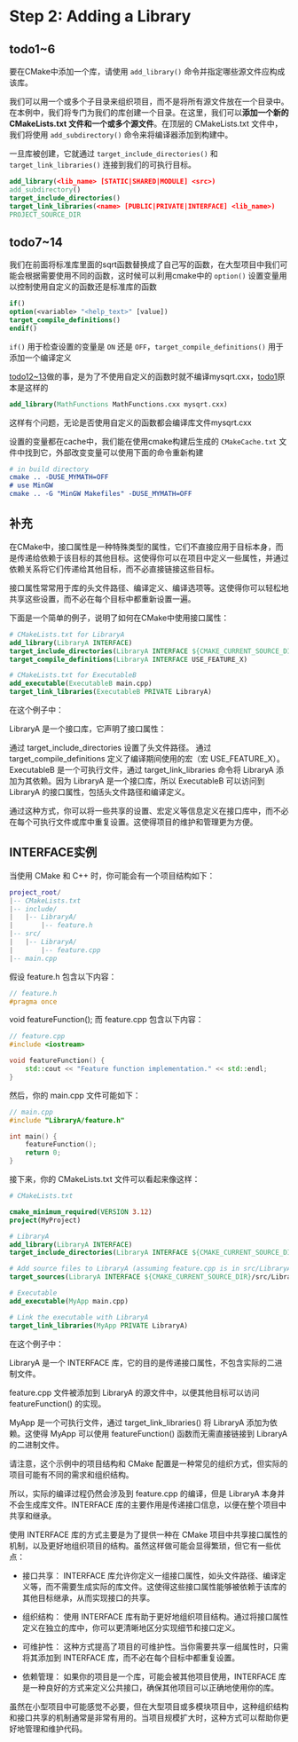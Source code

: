 # Step 2: Adding a Library  

## todo1~6  

要在CMake中添加一个库，请使用 `add_library()` 命令并指定哪些源文件应构成该库。  

我们可以用一个或多个子目录来组织项目，而不是将所有源文件放在一个目录中。在本例中，我们将专门为我们的库创建一个目录。在这里，我们可以**添加一个新的 CMakeLists.txt 文件和一个或多个源文件**。在顶层的 CMakeLists.txt 文件中，我们将使用 `add_subdirectory()` 命令来将编译器添加到构建中。  

一旦库被创建，它就通过 `target_include_directories()` 和 `target_link_libraries()` 连接到我们的可执行目标。  

```cmake
add_library(<lib_name> [STATIC|SHARED|MODULE] <src>)
add_subdirectory()
target_include_directories()
target_link_libraries(<name> [PUBLIC|PRIVATE|INTERFACE] <lib_name>)
PROJECT_SOURCE_DIR
```

## todo7~14  

我们在前面将标准库里面的sqrt函数替换成了自己写的函数，在大型项目中我们可能会根据需要使用不同的函数，这时候可以利用cmake中的 `option()` 设置变量用以控制使用自定义的函数还是标准库的函数  

```cmake
if()
option(<variable> "<help_text>" [value])
target_compile_definitions()
endif()
```

`if()` 用于检查设置的变量是 `ON` 还是 `OFF`，`target_compile_definitions()` 用于添加一个编译定义  

[todo12~13](./MathFunctions/CMakeLists.txt#L13-L25)做的事，是为了不使用自定义的函数时就不编译mysqrt.cxx，[todo1](./MathFunctions/CMakeLists.txt#L3)原本是这样的  

```cmake
add_library(MathFunctions MathFunctions.cxx mysqrt.cxx)
```

这样有个问题，无论是否使用自定义的函数都会编译库文件mysqrt.cxx  

设置的变量都在cache中，我们能在使用cmake构建后生成的 `CMakeCache.txt` 文件中找到它，外部改变变量可以使用下面的命令重新构建  

```cmake
# in build directory
cmake .. -DUSE_MYMATH=OFF
# use MinGW
cmake .. -G "MinGW Makefiles" -DUSE_MYMATH=OFF
```

## 补充  

在CMake中，接口属性是一种特殊类型的属性，它们不直接应用于目标本身，而是传递给依赖于该目标的其他目标。这使得你可以在项目中定义一些属性，并通过依赖关系将它们传递给其他目标，而不必直接链接这些目标。

接口属性常常用于库的头文件路径、编译定义、编译选项等。这使得你可以轻松地共享这些设置，而不必在每个目标中都重新设置一遍。

下面是一个简单的例子，说明了如何在CMake中使用接口属性：

```cmake
# CMakeLists.txt for LibraryA  
add_library(LibraryA INTERFACE)
target_include_directories(LibraryA INTERFACE ${CMAKE_CURRENT_SOURCE_DIR}/include)
target_compile_definitions(LibraryA INTERFACE USE_FEATURE_X)

# CMakeLists.txt for ExecutableB
add_executable(ExecutableB main.cpp)
target_link_libraries(ExecutableB PRIVATE LibraryA)
```

在这个例子中：

LibraryA 是一个接口库，它声明了接口属性：

通过 target_include_directories 设置了头文件路径。
通过 target_compile_definitions 定义了编译期间使用的宏（宏 USE_FEATURE_X）。
ExecutableB 是一个可执行文件，通过 target_link_libraries 命令将 LibraryA 添加为其依赖。因为 LibraryA 是一个接口库，所以 ExecutableB 可以访问到 LibraryA 的接口属性，包括头文件路径和编译定义。

通过这种方式，你可以将一些共享的设置、宏定义等信息定义在接口库中，而不必在每个可执行文件或库中重复设置。这使得项目的维护和管理更为方便。  

## INTERFACE实例  

当使用 CMake 和 C++ 时，你可能会有一个项目结构如下：

```lua
project_root/
|-- CMakeLists.txt
|-- include/
|   |-- LibraryA/
|       |-- feature.h
|-- src/
|   |-- LibraryA/
|       |-- feature.cpp
|-- main.cpp
```

假设 feature.h 包含以下内容：

```cpp
// feature.h
#pragma once
```

void featureFunction();
而 feature.cpp 包含以下内容：

```cpp
// feature.cpp
#include <iostream>

void featureFunction() {
    std::cout << "Feature function implementation." << std::endl;
}
```

然后，你的 main.cpp 文件可能如下：

```cpp
// main.cpp
#include "LibraryA/feature.h"

int main() {
    featureFunction();
    return 0;
}
```

接下来，你的 CMakeLists.txt 文件可以看起来像这样：

```cmake
# CMakeLists.txt

cmake_minimum_required(VERSION 3.12)
project(MyProject)

# LibraryA
add_library(LibraryA INTERFACE)
target_include_directories(LibraryA INTERFACE ${CMAKE_CURRENT_SOURCE_DIR}/include)

# Add source files to LibraryA (assuming feature.cpp is in src/LibraryA)
target_sources(LibraryA INTERFACE ${CMAKE_CURRENT_SOURCE_DIR}/src/LibraryA/feature.cpp)

# Executable
add_executable(MyApp main.cpp)

# Link the executable with LibraryA
target_link_libraries(MyApp PRIVATE LibraryA)
```

在这个例子中：

LibraryA 是一个 INTERFACE 库，它的目的是传递接口属性，不包含实际的二进制文件。  

feature.cpp 文件被添加到 LibraryA 的源文件中，以便其他目标可以访问 featureFunction() 的实现。  

MyApp 是一个可执行文件，通过 target_link_libraries() 将 LibraryA 添加为依赖。这使得 MyApp 可以使用 featureFunction() 函数而无需直接链接到 LibraryA 的二进制文件。  

请注意，这个示例中的项目结构和 CMake 配置是一种常见的组织方式，但实际的项目可能有不同的需求和组织结构。  

所以，实际的编译过程仍然会涉及到 feature.cpp 的编译，但是 LibraryA 本身并不会生成库文件。INTERFACE 库的主要作用是传递接口信息，以便在整个项目中共享和继承。  

使用 INTERFACE 库的方式主要是为了提供一种在 CMake 项目中共享接口属性的机制，以及更好地组织项目的结构。虽然这样做可能会显得繁琐，但它有一些优点：

- 接口共享： INTERFACE 库允许你定义一组接口属性，如头文件路径、编译定义等，而不需要生成实际的库文件。这使得这些接口属性能够被依赖于该库的其他目标继承，从而实现接口的共享。

- 组织结构： 使用 INTERFACE 库有助于更好地组织项目结构。通过将接口属性定义在独立的库中，你可以更清晰地区分实现细节和接口定义。

- 可维护性： 这种方式提高了项目的可维护性。当你需要共享一组属性时，只需将其添加到 INTERFACE 库，而不必在每个目标中都重复设置。

- 依赖管理： 如果你的项目是一个库，可能会被其他项目使用，INTERFACE 库是一种良好的方式来定义公共接口，确保其他项目可以正确地使用你的库。

虽然在小型项目中可能感觉不必要，但在大型项目或多模块项目中，这种组织结构和接口共享的机制通常是非常有用的。当项目规模扩大时，这种方式可以帮助你更好地管理和维护代码。  
